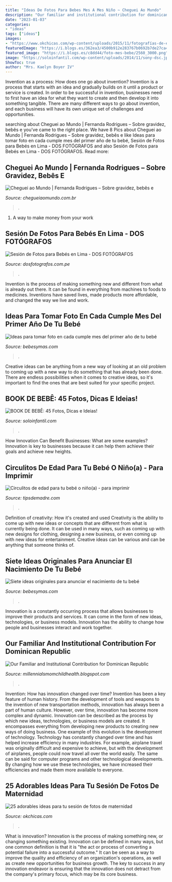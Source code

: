 ```yaml
---
title: "Ideas De Fotos Para Bebes Mes A Mes Niño ~ Cheguei Ao Mundo"
description: "Our familiar and institutional contribution for dominican republic"
date: "2023-01-03"
categories:
- "ideas"
tags: ["ideas"]
images:
- "https://www.okchicas.com/wp-content/uploads/2015/11/fotografías-de-embarazadas-17.jpg"
featuredImage: "https://i.blogs.es/362ea3/4500b912e283767b0692b7de27ca4162/450_1000.jpg"
featured_image: "https://i.blogs.es/c8dd44/foto-mes-bebe/2560_3000.png"
image: "https://soloinfantil.com/wp-content/uploads/2014/11/sony-dsc.jpg"
ShowToc: true
author: "Mrs. Kaelyn Boyer IV"
---
```



Invention as a process: How does one go about invention?
Invention is a process that starts with an idea and gradually builds on it until a product or service is created. In order to be successful in invention, businesses need to first have an idea for what they want to create and then develop it into something tangible. There are many different ways to go about invention, and each business will have its own unique set of challenges and opportunities.

	

		
searching about Cheguei ao Mundo | Fernanda Rodrigues – Sobre gravidez, bebês e you've came to the right place. We have 8 Pics about Cheguei ao Mundo | Fernanda Rodrigues – Sobre gravidez, bebês e like Ideas para tomar foto en cada cumple mes del primer año de tu bebé, Sesión de Fotos para Bebés en Lima - DOS FOTÓGRAFOS and also Sesión de Fotos para Bebés en Lima - DOS FOTÓGRAFOS. Read more:
		
    
## Cheguei Ao Mundo | Fernanda Rodrigues – Sobre Gravidez, Bebês E

<img loading=lazy src="https://chegueiaomundo.com.br/wp-content/uploads/2017/04/mes-a-mes-bebe6.jpg" onerror="this.onerror=null;this.src='https://tse4.mm.bing.net/th?id=OIP.WqvDCEX5tsUIVcUDscanawHaIQ&amp;pid=15.1';" alt="Cheguei ao Mundo | Fernanda Rodrigues – Sobre gravidez, bebês e">

_Source: chegueiaomundo.com.br_

>. 

	

1. A way to make money from your work

    
## Sesión De Fotos Para Bebés En Lima - DOS FOTÓGRAFOS

<img loading=lazy src="https://www.dosfotografos.com.pe/wp-content/uploads/2020/04/DOS4348_1-copia-copia-e1586915036259.jpg" onerror="this.onerror=null;this.src='https://tse3.mm.bing.net/th?id=OIP.GLbIWXNP3b2xHfgmGmqI-gHaE8&amp;pid=15.1';" alt="Sesión de Fotos para Bebés en Lima - DOS FOTÓGRAFOS">

_Source: dosfotografos.com.pe_

>. 

	

Invention is the process of making something new and different from what is already out there. It can be found in everything from machines to foods to medicines. Inventions have saved lives, made products more affordable, and changed the way we live and work.

    
## Ideas Para Tomar Foto En Cada Cumple Mes Del Primer Año De Tu Bebé

<img loading=lazy src="https://i.blogs.es/c8dd44/foto-mes-bebe/2560_3000.png" onerror="this.onerror=null;this.src='https://tse3.mm.bing.net/th?id=OIP.LnDmCyTnN09cVrVhCPw3SgHaE0&amp;pid=15.1';" alt="Ideas para tomar foto en cada cumple mes del primer año de tu bebé">

_Source: bebesymas.com_

>. 

	

Creative ideas can be anything from a new way of looking at an old problem to coming up with a new way to do something that has already been done. There are endless possibilities when it comes to creative ideas, so it's important to find the ones that are best suited for your specific project.

    
## BOOK DE BEBÊ: 45 Fotos, Dicas E Ideias!

<img loading=lazy src="https://soloinfantil.com/wp-content/uploads/2014/11/sony-dsc.jpg" onerror="this.onerror=null;this.src='https://tse4.mm.bing.net/th?id=OIP.2MOxMvw0PkUxa2RKegjRLQAAAA&amp;pid=15.1';" alt="BOOK DE BEBÊ: 45 Fotos, Dicas e Ideias!">

_Source: soloinfantil.com_

>. 

	

How Innovation Can Benefit Businesses: What are some examples?
Innovation is key to businesses because it can help them achieve their goals and achieve new heights.

    
## Circulitos De Edad Para Tu Bebé O Niño(a) - Para Imprimir

<img loading=lazy src="https://tipsdemadre.com/wp-content/uploads/2015/09/circulo_nina01_mes.jpg" onerror="this.onerror=null;this.src='https://tse2.mm.bing.net/th?id=OIP.RxW-RlXLxBL52lJqXSl5WgHaJl&amp;pid=15.1';" alt="Circulitos de edad para tu bebé o niño(a) - para imprimir">

_Source: tipsdemadre.com_

>. 

	

Definition of creativity: How it's created and used
Creativity is the ability to come up with new ideas or concepts that are different from what is currently being done. It can be used in many ways, such as coming up with new designs for clothing, designing a new business, or even coming up with new ideas for entertainment. Creative ideas can be various and can be anything that someone thinks of.

    
## Siete Ideas Originales Para Anunciar El Nacimiento De Tu Bebé

<img loading=lazy src="https://i.blogs.es/362ea3/4500b912e283767b0692b7de27ca4162/450_1000.jpg" onerror="this.onerror=null;this.src='https://tse2.mm.bing.net/th?id=OIP.9HEfwA9i47KJgzGfKg-Y4QHaI-&amp;pid=15.1';" alt="Siete ideas originales para anunciar el nacimiento de tu bebé">

_Source: bebesymas.com_

>. 

	

Innovation is a constantly occurring process that allows businesses to improve their products and services. It can come in the form of new ideas, technologies, or business models. Innovation has the ability to change how people and businesses interact and work together.

    
## Our Familiar And Institutional Contribution For Dominican Republic

<img loading=lazy src="https://lh6.googleusercontent.com/proxy/gZ6w4f5RPj8CqZfXcN79ADyNosVQPuReMmVYNphTGpVnaQmwqtZOBVA7zGJ1dJXtXS1_hYOrSOB6uPsIslHQ3jn60Qo=w1200-h630-n-k-no-nu" onerror="this.onerror=null;this.src='https://tse4.mm.bing.net/th?id=OIP.l86uFEyX5tILWv5tBmmoKgHaFj&amp;pid=15.1';" alt="Our Familiar and Institutional Contribution for Dominican Republic">

_Source: millennialsmomchildhealth.blogspot.com_

>. 

	

Invention: How has innovation changed over time?
Invention has been a key feature of human history. From the development of tools and weapons to the invention of new transportation methods, innovation has always been a part of human culture. However, over time, innovation has become more complex and dynamic. Innovation can be described as the process by which new ideas, technologies, or business models are created. It encompasses everything from developing new products to creating new ways of doing business.
One example of this evolution is the development of technology. Technology has constantly changed over time and has helped increase efficiency in many industries. For example, airplane travel was originally difficult and expensive to achieve, but with the development of airplanes, people could now travel all over the world easily. The same can be said for computer programs and other technological developments. By changing how we use these technologies, we have increased their efficiencies and made them more available to everyone.

    
## 25 Adorables Ideas Para Tu Sesión De Fotos De Maternidad

<img loading=lazy src="https://www.okchicas.com/wp-content/uploads/2015/11/fotografías-de-embarazadas-17.jpg" onerror="this.onerror=null;this.src='https://tse4.mm.bing.net/th?id=OIP.kMjMlCrjSXRY_LBiYzaZfQHaFo&amp;pid=15.1';" alt="25 adorables ideas para tu sesión de fotos de maternidad">

_Source: okchicas.com_

>. 

	

What is innovation?
Innovation is the process of making something new, or changing something existing. Innovation can be defined in many ways, but one common definition is that it is "the act or process of converting a potential failure into a successful outcome." 
It can be seen as a way to improve the quality and efficiency of an organization's operations, as well as create new opportunities for business growth. 
The key to success in any innovation endeavor is ensuring that the innovation does not detract from the company's primary focus, which may be its core business.

